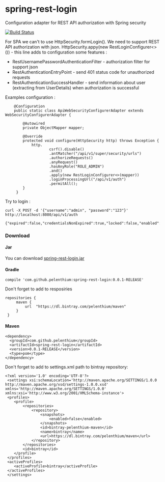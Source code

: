 # spring-rest-login
Configuration adapter for REST API authorization with Spring security


[![Build Status](https://travis-ci.org/pelenthium/spring-rest-login.svg?branch=master)](https://travis-ci.org/pelenthium/spring-rest-login)

For SPA we can't to use HttpSecurity.formLogin(). We need to support REST API authorization with json.
HttpSecurity.appy(new RestLoginConfigurer<>()) - this line adds to configuration some features :
* RestUsernamePasswordAuthenticationFilter - authorization filter for support json
* RestAuthenticationEntryPoint - send 401 status code for unauthorized requests
* RestAuthenticationSuccessHandler - send information about user (extracting from UserDetails) when authorization is successful

Examples configuration : 
```
    @Configuration
    public static class ApiWebSecurityConfigurerAdapter extends WebSecurityConfigurerAdapter {
        
        @Autowired
        private ObjectMapper mapper;

        @Override
        protected void configure(HttpSecurity http) throws Exception {
            http.
                    csrf().disable()
                    .antMatcher("/api/v1/super/security/urls")
                    .authorizeRequests()
                    .anyRequest()
                    .hasAnyRole("ROLE_ADMIN")
                    .and()
                    .apply(new RestLoginConfigurer<>(mapper))
                    .loginProcessingUrl("/api/v1/auth")
                    .permitAll();
        }
     }
```
Try to login : 
```
curl -X POST -d '{"username":"admin", "password":"123"}' http://localhost:8080/api/v1/auth

{"expired":false,"credentialsNonExpired":true,"locked":false,"enabled":true,"username":"admin"}
```


### Download
#### Jar 
 You can download [spring-rest-login.jar](https://dl.bintray.com/pelenthium/maven/com/github/pelenhium/spring-rest-login/0.0.1-RELEASE/:spring-rest-login-0.0.1-RELEASE.jar)
#### Gradle 

```
compile 'com.github.pelenthium:spring-rest-login:0.0.1-RELEASE'
```
Don't forget to add to resposiries
```
repositories {
     maven {
         url  "https://dl.bintray.com/pelenthium/maven"
     }
 }
```

#### Maven
```
<dependency>
  <groupId>com.github.pelenthium</groupId>
  <artifactId>spring-rest-login</artifactId>
  <version>0.0.1-RELEASE</version>
  <type>pom</type>
</dependency>
```
Don't forget to add to settings.xml path to bintray repository:
```
<?xml version='1.0' encoding='UTF-8'?>
 <settings xsi:schemaLocation='http://maven.apache.org/SETTINGS/1.0.0 http://maven.apache.org/xsd/settings-1.0.0.xsd' xmlns='http://maven.apache.org/SETTINGS/1.0.0' xmlns:xsi='http://www.w3.org/2001/XMLSchema-instance'>
 <profiles>
 	<profile>
 		<repositories>
 			<repository>
 				<snapshots>
 					<enabled>false</enabled>
 				</snapshots>
 				<id>bintray-pelenthium-maven</id>
 				<name>bintray</name>
 				<url>https://dl.bintray.com/pelenthium/maven</url>
 			</repository>
 		</repositories>
 		<id>bintray</id>
 	</profile>
 </profiles>
 <activeProfiles>
 	<activeProfile>bintray</activeProfile>
 </activeProfiles>
 </settings>
```
